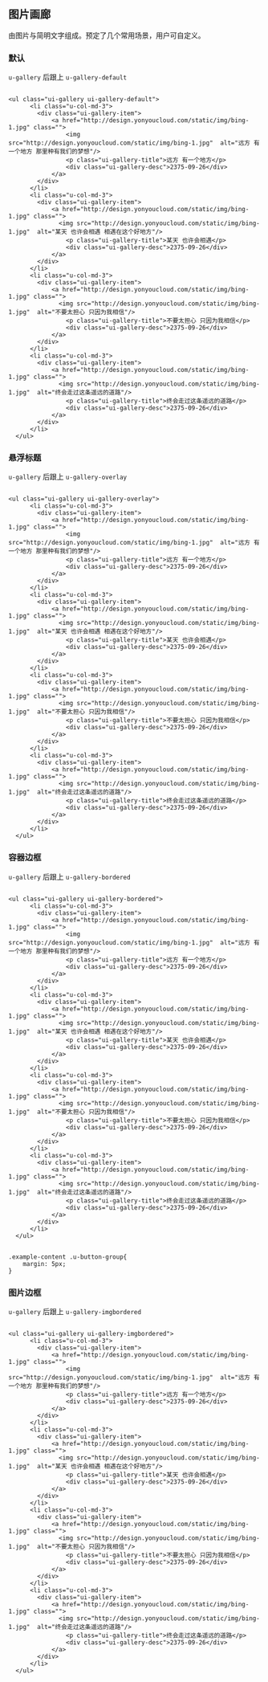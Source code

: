 ## 图片画廊

由图片与简明文字组成。预定了几个常用场景，用户可自定义。


### 默认
`u-gallery` 后跟上 `u-gallery-default`

<div class="examples-code"><pre><code>
&lt;ul class="ui-gallery ui-gallery-default">
      &lt;li class="u-col-md-3">
        &lt;div class="ui-gallery-item">
            &lt;a href="http://design.yonyoucloud.com/static/img/bing-1.jpg" class="">
              	&lt;img src="http://design.yonyoucloud.com/static/img/bing-1.jpg"  alt="远方 有一个地方 那里种有我们的梦想"/>
                &lt;p class="ui-gallery-title">远方 有一个地方&lt;/p>
                &lt;div class="ui-gallery-desc">2375-09-26&lt;/div>
            &lt;/a>
        &lt;/div>
      &lt;/li>
      &lt;li class="u-col-md-3">
        &lt;div class="ui-gallery-item">
            &lt;a href="http://design.yonyoucloud.com/static/img/bing-1.jpg" class="">
              &lt;img src="http://design.yonyoucloud.com/static/img/bing-1.jpg"  alt="某天 也许会相遇 相遇在这个好地方"/>
                &lt;p class="ui-gallery-title">某天 也许会相遇&lt;/p>
                &lt;div class="ui-gallery-desc">2375-09-26&lt;/div>
            &lt;/a>
        &lt;/div>
      &lt;/li>
      &lt;li class="u-col-md-3">
        &lt;div class="ui-gallery-item">
            &lt;a href="http://design.yonyoucloud.com/static/img/bing-1.jpg" class="">
              &lt;img src="http://design.yonyoucloud.com/static/img/bing-1.jpg"  alt="不要太担心 只因为我相信"/>
                &lt;p class="ui-gallery-title">不要太担心 只因为我相信&lt;/p>
                &lt;div class="ui-gallery-desc">2375-09-26&lt;/div>
            &lt;/a>
        &lt;/div>
      &lt;/li>
      &lt;li class="u-col-md-3">
        &lt;div class="ui-gallery-item">
            &lt;a href="http://design.yonyoucloud.com/static/img/bing-1.jpg" class="">
              &lt;img src="http://design.yonyoucloud.com/static/img/bing-1.jpg"  alt="终会走过这条遥远的道路"/>
                &lt;p class="ui-gallery-title">终会走过这条遥远的道路&lt;/p>
                &lt;div class="ui-gallery-desc">2375-09-26&lt;/div>
            &lt;/a>
        &lt;/div>
      &lt;/li>
  &lt;/ul>
</code></pre>
</div>





### 悬浮标题
`u-gallery` 后跟上 `u-gallery-overlay`

<div class="examples-code"><pre><code>
&lt;ul class="ui-gallery ui-gallery-overlay">
      &lt;li class="u-col-md-3">
        &lt;div class="ui-gallery-item">
            &lt;a href="http://design.yonyoucloud.com/static/img/bing-1.jpg" class="">
              	&lt;img src="http://design.yonyoucloud.com/static/img/bing-1.jpg"  alt="远方 有一个地方 那里种有我们的梦想"/>
                &lt;p class="ui-gallery-title">远方 有一个地方&lt;/p>
                &lt;div class="ui-gallery-desc">2375-09-26&lt;/div>
            &lt;/a>
        &lt;/div>
      &lt;/li>
      &lt;li class="u-col-md-3">
        &lt;div class="ui-gallery-item">
            &lt;a href="http://design.yonyoucloud.com/static/img/bing-1.jpg" class="">
              &lt;img src="http://design.yonyoucloud.com/static/img/bing-1.jpg"  alt="某天 也许会相遇 相遇在这个好地方"/>
                &lt;p class="ui-gallery-title">某天 也许会相遇&lt;/p>
                &lt;div class="ui-gallery-desc">2375-09-26&lt;/div>
            &lt;/a>
        &lt;/div>
      &lt;/li>
      &lt;li class="u-col-md-3">
        &lt;div class="ui-gallery-item">
            &lt;a href="http://design.yonyoucloud.com/static/img/bing-1.jpg" class="">
              &lt;img src="http://design.yonyoucloud.com/static/img/bing-1.jpg"  alt="不要太担心 只因为我相信"/>
                &lt;p class="ui-gallery-title">不要太担心 只因为我相信&lt;/p>
                &lt;div class="ui-gallery-desc">2375-09-26&lt;/div>
            &lt;/a>
        &lt;/div>
      &lt;/li>
      &lt;li class="u-col-md-3">
        &lt;div class="ui-gallery-item">
            &lt;a href="http://design.yonyoucloud.com/static/img/bing-1.jpg" class="">
              &lt;img src="http://design.yonyoucloud.com/static/img/bing-1.jpg"  alt="终会走过这条遥远的道路"/>
                &lt;p class="ui-gallery-title">终会走过这条遥远的道路&lt;/p>
                &lt;div class="ui-gallery-desc">2375-09-26&lt;/div>
            &lt;/a>
        &lt;/div>
      &lt;/li>
  &lt;/ul>
</code></pre>
</div>





### 容器边框
`u-gallery` 后跟上 `u-gallery-bordered`

<div class="examples-code"><pre><code>
&lt;ul class="ui-gallery ui-gallery-bordered">
      &lt;li class="u-col-md-3">
        &lt;div class="ui-gallery-item">
            &lt;a href="http://design.yonyoucloud.com/static/img/bing-1.jpg" class="">
              	&lt;img src="http://design.yonyoucloud.com/static/img/bing-1.jpg"  alt="远方 有一个地方 那里种有我们的梦想"/>
                &lt;p class="ui-gallery-title">远方 有一个地方&lt;/p>
                &lt;div class="ui-gallery-desc">2375-09-26&lt;/div>
            &lt;/a>
        &lt;/div>
      &lt;/li>
      &lt;li class="u-col-md-3">
        &lt;div class="ui-gallery-item">
            &lt;a href="http://design.yonyoucloud.com/static/img/bing-1.jpg" class="">
              &lt;img src="http://design.yonyoucloud.com/static/img/bing-1.jpg"  alt="某天 也许会相遇 相遇在这个好地方"/>
                &lt;p class="ui-gallery-title">某天 也许会相遇&lt;/p>
                &lt;div class="ui-gallery-desc">2375-09-26&lt;/div>
            &lt;/a>
        &lt;/div>
      &lt;/li>
      &lt;li class="u-col-md-3">
        &lt;div class="ui-gallery-item">
            &lt;a href="http://design.yonyoucloud.com/static/img/bing-1.jpg" class="">
              &lt;img src="http://design.yonyoucloud.com/static/img/bing-1.jpg"  alt="不要太担心 只因为我相信"/>
                &lt;p class="ui-gallery-title">不要太担心 只因为我相信&lt;/p>
                &lt;div class="ui-gallery-desc">2375-09-26&lt;/div>
            &lt;/a>
        &lt;/div>
      &lt;/li>
      &lt;li class="u-col-md-3">
        &lt;div class="ui-gallery-item">
            &lt;a href="http://design.yonyoucloud.com/static/img/bing-1.jpg" class="">
              &lt;img src="http://design.yonyoucloud.com/static/img/bing-1.jpg"  alt="终会走过这条遥远的道路"/>
                &lt;p class="ui-gallery-title">终会走过这条遥远的道路&lt;/p>
                &lt;div class="ui-gallery-desc">2375-09-26&lt;/div>
            &lt;/a>
        &lt;/div>
      &lt;/li>
  &lt;/ul>
</code></pre>
</div>

<div class="examples-code"><pre><code>
.example-content .u-button-group{
	margin: 5px;
}</code></pre>
</div>




### 图片边框
`u-gallery` 后跟上 `u-gallery-imgbordered`

<div class="examples-code"><pre><code>
&lt;ul class="ui-gallery ui-gallery-imgbordered">
      &lt;li class="u-col-md-3">
        &lt;div class="ui-gallery-item">
            &lt;a href="http://design.yonyoucloud.com/static/img/bing-1.jpg" class="">
              	&lt;img src="http://design.yonyoucloud.com/static/img/bing-1.jpg"  alt="远方 有一个地方 那里种有我们的梦想"/>
                &lt;p class="ui-gallery-title">远方 有一个地方&lt;/p>
                &lt;div class="ui-gallery-desc">2375-09-26&lt;/div>
            &lt;/a>
        &lt;/div>
      &lt;/li>
      &lt;li class="u-col-md-3">
        &lt;div class="ui-gallery-item">
            &lt;a href="http://design.yonyoucloud.com/static/img/bing-1.jpg" class="">
              &lt;img src="http://design.yonyoucloud.com/static/img/bing-1.jpg"  alt="某天 也许会相遇 相遇在这个好地方"/>
                &lt;p class="ui-gallery-title">某天 也许会相遇&lt;/p>
                &lt;div class="ui-gallery-desc">2375-09-26&lt;/div>
            &lt;/a>
        &lt;/div>
      &lt;/li>
      &lt;li class="u-col-md-3">
        &lt;div class="ui-gallery-item">
            &lt;a href="http://design.yonyoucloud.com/static/img/bing-1.jpg" class="">
              &lt;img src="http://design.yonyoucloud.com/static/img/bing-1.jpg"  alt="不要太担心 只因为我相信"/>
                &lt;p class="ui-gallery-title">不要太担心 只因为我相信&lt;/p>
                &lt;div class="ui-gallery-desc">2375-09-26&lt;/div>
            &lt;/a>
        &lt;/div>
      &lt;/li>
      &lt;li class="u-col-md-3">
        &lt;div class="ui-gallery-item">
            &lt;a href="http://design.yonyoucloud.com/static/img/bing-1.jpg" class="">
              &lt;img src="http://design.yonyoucloud.com/static/img/bing-1.jpg"  alt="终会走过这条遥远的道路"/>
                &lt;p class="ui-gallery-title">终会走过这条遥远的道路&lt;/p>
                &lt;div class="ui-gallery-desc">2375-09-26&lt;/div>
            &lt;/a>
        &lt;/div>
      &lt;/li>
  &lt;/ul>
</code></pre>
</div>




